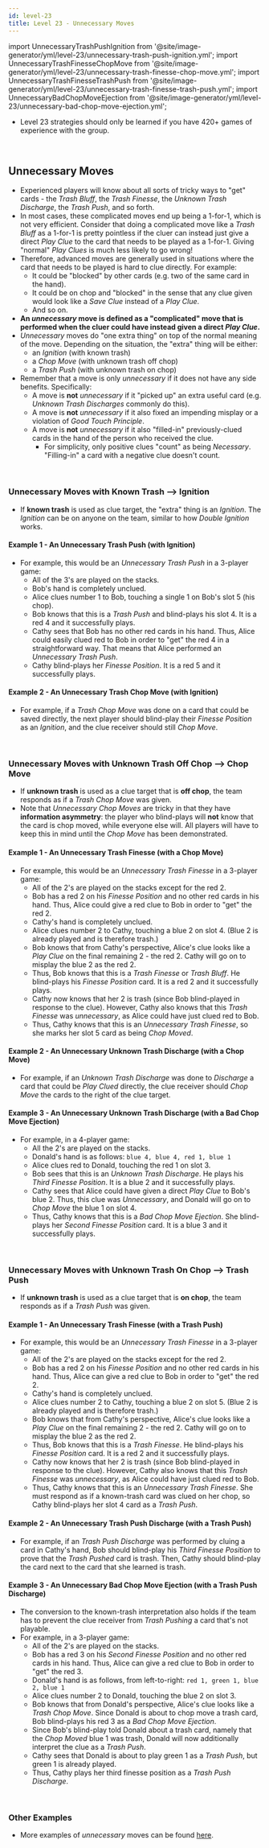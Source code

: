 ```yaml
---
id: level-23
title: Level 23 - Unnecessary Moves
---
```


import UnnecessaryTrashPushIgnition from '@site/image-generator/yml/level-23/unnecessary-trash-push-ignition.yml';
import UnnecessaryTrashFinesseChopMove from '@site/image-generator/yml/level-23/unnecessary-trash-finesse-chop-move.yml';
import UnnecessaryTrashFinesseTrashPush from '@site/image-generator/yml/level-23/unnecessary-trash-finesse-trash-push.yml';
import UnnecessaryBadChopMoveEjection from '@site/image-generator/yml/level-23/unnecessary-bad-chop-move-ejection.yml';

- Level 23 strategies should only be learned if you have 420+ games of experience with the group.

<br />

## Unnecessary Moves

- Experienced players will know about all sorts of tricky ways to "get" cards - the *Trash Bluff*, the *Trash Finesse*, the *Unknown Trash Discharge*, the *Trash Push*, and so forth.
- In most cases, these complicated moves end up being a 1-for-1, which is not very efficient. Consider that doing a complicated move like a *Trash Bluff* as a 1-for-1 is pretty pointless if the cluer can instead just give a direct *Play Clue* to the card that needs to be played as a 1-for-1. Giving "normal" *Play Clues* is much less likely to go wrong!
- Therefore, advanced moves are generally used in situations where the card that needs to be played is hard to clue directly. For example:
  - It could be "blocked" by other cards (e.g. two of the same card in the hand).
  - It could be on chop and "blocked" in the sense that any clue given would look like a *Save Clue* instead of a *Play Clue*.
  - And so on.
- **An *unnecessary* move is defined as a "complicated" move that is performed when the cluer could have instead given a direct *Play Clue*.**
- *Unnecessary* moves do "one extra thing" on top of the normal meaning of the move. Depending on the situation, the "extra" thing will be either:
  - an *Ignition* (with known trash)
  - a *Chop Move* (with unknown trash off chop)
  - a *Trash Push* (with unknown trash on chop)
- Remember that a move is only *unnecessary* if it does not have any side benefits. Specifically:
  - A move is **not** *unnecessary* if it "picked up" an extra useful card (e.g. *Unknown Trash Discharges* commonly do this).
  - A move is **not** *unnecessary* if it also fixed an impending misplay or a violation of *Good Touch Principle*.
  - A move is **not** *unnecessary* if it also "filled-in" previously-clued cards in the hand of the person who received the clue.
    - For simplicity, only positive clues "count" as being *Necessary*. "Filling-in" a card with a negative clue doesn't count.

<br />

### Unnecessary Moves with Known Trash --> Ignition

- If **known trash** is used as clue target, the "extra" thing is an *Ignition*. The *Ignition* can be on anyone on the team, similar to how *Double Ignition* works.

#### Example 1 - An Unnecessary Trash Push (with Ignition)

- For example, this would be an *Unnecessary Trash Push* in a 3-player game:
  - All of the 3's are played on the stacks.
  - Bob's hand is completely unclued.
  - Alice clues number 1 to Bob, touching a single 1 on Bob's slot 5 (his chop).
  - Bob knows that this is a *Trash Push* and blind-plays his slot 4. It is a red 4 and it successfully plays.
  - Cathy sees that Bob has no other red cards in his hand. Thus, Alice could easily clued red to Bob in order to "get" the red 4 in a straightforward way. That means that Alice performed an *Unnecessary Trash Push*.
  - Cathy blind-plays her *Finesse Position*. It is a red 5 and it successfully plays.

<UnnecessaryTrashPushIgnition />

#### Example 2 - An Unnecessary Trash Chop Move (with Ignition)

- For example, if a *Trash Chop Move* was done on a card that could be saved directly, the next player should blind-play their *Finesse Position* as an *Ignition*, and the clue receiver should still *Chop Move*.

<br />

### Unnecessary Moves with Unknown Trash Off Chop --> Chop Move

- If **unknown trash** is used as a clue target that is **off chop**, the team responds as if a *Trash Chop Move* was given.
- Note that *Unnecessary Chop Moves* are tricky in that they have **information asymmetry**: the player who blind-plays will **not** know that the card is chop moved, while everyone else will. All players will have to keep this in mind until the *Chop Move* has been demonstrated.

#### Example 1 - An Unnecessary Trash Finesse (with a Chop Move)

- For example, this would be an *Unnecessary Trash Finesse* in a 3-player game:
  - All of the 2's are played on the stacks except for the red 2.
  - Bob has a red 2 on his *Finesse Position* and no other red cards in his hand. Thus, Alice could give a red clue to Bob in order to "get" the red 2.
  - Cathy's hand is completely unclued.
  - Alice clues number 2 to Cathy, touching a blue 2 on slot 4. (Blue 2 is already played and is therefore trash.)
  - Bob knows that from Cathy's perspective, Alice's clue looks like a *Play Clue* on the final remaining 2 - the red 2. Cathy will go on to misplay the blue 2 as the red 2.
  - Thus, Bob knows that this is a *Trash Finesse* or *Trash Bluff*. He blind-plays his *Finesse Position* card. It is a red 2 and it successfully plays.
  - Cathy now knows that her 2 is trash (since Bob blind-played in response to the clue). However, Cathy also knows that this *Trash Finesse* was *unnecessary*, as Alice could have just clued red to Bob.
  - Thus, Cathy knows that this is an *Unnecessary Trash Finesse*, so she marks her slot 5 card as being *Chop Moved*.

<UnnecessaryTrashFinesseChopMove />

#### Example 2 - An Unnecessary Unknown Trash Discharge (with a Chop Move)

- For example, if an *Unknown Trash Discharge* was done to *Discharge* a card that could be *Play Clued* directly, the clue receiver should *Chop Move* the cards to the right of the clue target.

#### Example 3 - An Unnecessary Unknown Trash Discharge (with a Bad Chop Move Ejection)

- For example, in a 4-player game:
  - All the 2's are played on the stacks.
  - Donald's hand is as follows: `blue 4, blue 4, red 1, blue 1`
  - Alice clues red to Donald, touching the red 1 on slot 3.
  - Bob sees that this is an *Unknown Trash Discharge*. He plays his *Third Finesse Position*. It is a blue 2 and it successfully plays.
  - Cathy sees that Alice could have given a direct *Play Clue* to Bob's blue 2. Thus, this clue was *Unnecessary*, and Donald will go on to *Chop Move* the blue 1 on slot 4.
  - Thus, Cathy knows that this is a *Bad Chop Move Ejection*. She blind-plays her *Second Finesse Position* card. It is a blue 3 and it successfully plays.

<br />

### Unnecessary Moves with Unknown Trash On Chop --> Trash Push

- If **unknown trash** is used as a clue target that is **on chop**, the team responds as if a *Trash Push* was given.

#### Example 1 - An Unnecessary Trash Finesse (with a Trash Push)

- For example, this would be an *Unnecessary Trash Finesse* in a 3-player game:
  - All of the 2's are played on the stacks except for the red 2.
  - Bob has a red 2 on his *Finesse Position* and no other red cards in his hand. Thus, Alice can give a red clue to Bob in order to "get" the red 2.
  - Cathy's hand is completely unclued.
  - Alice clues number 2 to Cathy, touching a blue 2 on slot 5. (Blue 2 is already played and is therefore trash.)
  - Bob knows that from Cathy's perspective, Alice's clue looks like a *Play Clue* on the final remaining 2 - the red 2. Cathy will go on to misplay the blue 2 as the red 2.
  - Thus, Bob knows that this is a *Trash Finesse*. He blind-plays his *Finesse Position* card. It is a red 2 and it successfully plays.
  - Cathy now knows that her 2 is trash (since Bob blind-played in response to the clue). However, Cathy also knows that this *Trash Finesse* was *unnecessary*, as Alice could have just clued red to Bob.
  - Thus, Cathy knows that this is an *Unnecessary Trash Finesse*. She must respond as if a known-trash card was clued on her chop, so Cathy blind-plays her slot 4 card as a *Trash Push*.

<UnnecessaryTrashFinesseTrashPush />

#### Example 2 - An Unnecessary Trash Push Discharge (with a Trash Push)

- For example, if an *Trash Push Discharge* was performed by cluing a card in Cathy's hand, Bob should blind-play his *Third Finesse Position* to prove that the *Trash Pushed* card is trash. Then, Cathy should blind-play the card next to the card that she learned is trash.

#### Example 3 - An Unnecessary Bad Chop Move Ejection (with a Trash Push Discharge)

- The conversion to the known-trash interpretation also holds if the team has to prevent the clue receiver from *Trash Pushing* a card that's not playable.
- For example, in a 3-player game:
  - All of the 2's are played on the stacks.
  - Bob has a red 3 on his *Second Finesse Position* and no other red cards in his hand. Thus, Alice can give a red clue to Bob in order to "get" the red 3.
  - Donald's hand is as follows, from left-to-right: `red 1, green 1, blue 2, blue 1`
  - Alice clues number 2 to Donald, touching the blue 2 on slot 3.
  - Bob knows that from Donald's perspective, Alice's clue looks like a *Trash Chop Move*. Since Donald is about to chop move a trash card, Bob blind-plays his red 3 as a *Bad Chop Move Ejection*.
  - Since Bob's blind-play told Donald about a trash card, namely that the *Chop Moved* blue 1 was trash, Donald will now additionally interpret the clue as a *Trash Push*.
  - Cathy sees that Donald is about to play green 1 as a *Trash Push*, but green 1 is already played.
  - Thus, Cathy plays her third finesse position as a *Trash Push Discharge*.

<UnnecessaryBadChopMoveEjection />

<br />

### Other Examples

- More examples of *unnecessary* moves can be found [here](examples/unnecessary.md).
